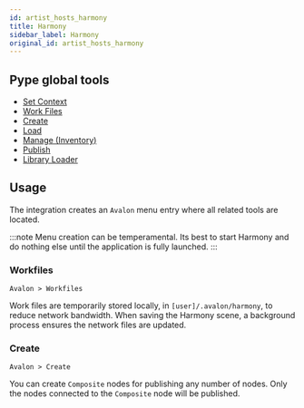 ```yaml
---
id: artist_hosts_harmony
title: Harmony
sidebar_label: Harmony
original_id: artist_hosts_harmony
---
```


## Pype global tools

-   [Set Context](artist_tools.md#set-context)
-   [Work Files](artist_tools.md#workfiles)
-   [Create](artist_tools.md#creator)
-   [Load](artist_tools.md#loader)
-   [Manage (Inventory)](artist_tools.md#inventory)
-   [Publish](artist_tools.md#publisher)
-   [Library Loader](artist_tools.md#library-loader)

## Usage

The integration creates an `Avalon` menu entry where all related tools are located.

:::note
Menu creation can be temperamental. Its best to start Harmony and do nothing else until the application is fully launched.
:::

### Workfiles

`Avalon > Workfiles`

Work files are temporarily stored locally, in `[user]/.avalon/harmony`, to reduce network bandwidth. When saving the Harmony scene, a background process ensures the network files are updated.

### Create

`Avalon > Create`

You can create `Composite` nodes for publishing any number of nodes. Only the nodes connected to the `Composite` node will be published.
